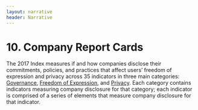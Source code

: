```yaml
---
layout: narrative
header: Narrative
---
```


# 10. Company Report Cards

The 2017 Index measures if and how companies disclose their commitments, policies, and practices that affect users’ freedom of expression and privacy across 35 indicators in three main categories: [Governance](http://google.com), [Freedom of Expression](), and [Privacy](). Each category contains indicators measuring company disclosure for that category; each indicator is comprised of a series of elements that measure company disclosure for that indicator.